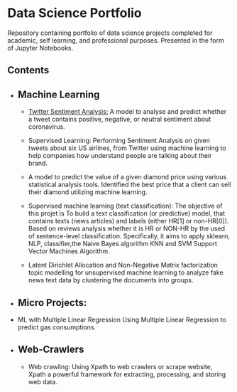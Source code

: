 # Data Science Portfolio
Repository containing portfolio of data science projects completed for academic, self learning, and professional purposes. Presented in the form of Jupyter Notebooks.

## Contents
- ## Machine Learning

   - [Twitter Sentiment Analysis:](https://github.com/Sadou14/Data-Science-Portfolio/blob/master/Twitter_Sentiment_Analysis.ipynb) A          model to analyse and predict whether a tweet contains positive, negative, or neutral sentiment about coronavirus.

   - Supervised Learning: Performing Sentiment Analysis on given tweets about six US airlines, from Twitter using machine learning to        help companies how understand people are talking about their brand.

   - A model to predict the value of a given diamond price using various statistical analysis tools. Identified the best price that a        client can sell their diamond utilizing machine learning.

   - Supervised machine learning (text classification): The objective of this projet is To build a text classification (or predictive)       model, that contains texts (news articles) and labels (either HR[1] or non-HR[0]). Based on reviews analysis whether it is HR or         NON-HR by the used of sentence-level classification. Specifically, it aims to apply sklearn, NLP, classifier,the Naive Bayes             algorithm KNN and SVM Support Vector Machines Algorithm. 

  - Latent Dirichlet Allocation and Non-Negative Matrix factorization topic modelling for unsupervised machine learning to analyze fake     news  text data by clustering the documents into groups.

- ## Micro Projects:

- ML with Multiple Linear Regression Using Multiple Linear Regression to predict gas consumptions.

- ## Web-Crawlers

  - Web crawling: Using Xpath to web crawlers or scrape website, Xpath a powerful framework for extracting, processing, and storing web     data.


